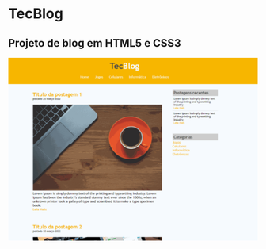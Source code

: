 # TecBlog

## Projeto de blog em HTML5 e CSS3

![Imagem em gif da apresentação em tela do TecBlog](https://github.com/jana-dev/tecblog/blob/master/img/tecblog.gif)
